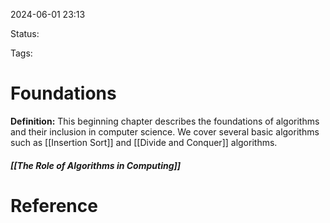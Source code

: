 2024-06-01 23:13

Status: 

Tags: 

# Foundations

**Definition:** This beginning chapter describes the foundations of algorithms and their inclusion in computer science. We cover several basic algorithms such as [[Insertion Sort]] and [[Divide and Conquer]] algorithms.
##### [[The Role of Algorithms in Computing]]
# Reference
